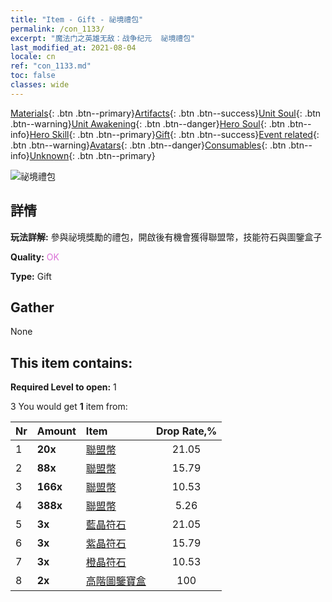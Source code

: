 ```yaml
---
title: "Item - Gift - 祕境禮包"
permalink: /con_1133/
excerpt: "魔法门之英雄无敌：战争纪元  祕境禮包"
last_modified_at: 2021-08-04
locale: cn
ref: "con_1133.md"
toc: false
classes: wide
---
```

 [Materials](/ItemsCN/){: .btn .btn--primary}[Artifacts](/ItemsCN/Artifacts/){: .btn .btn--success}[Unit Soul](/ItemsCN/UnitSoul/){: .btn .btn--warning}[Unit Awakening](/ItemsCN/UnitAwakening/){: .btn .btn--danger}[Hero Soul](/ItemsCN/HeroSoul/){: .btn .btn--info}[Hero Skill](/ItemsCN/HeroSkill/){: .btn .btn--primary}[Gift](/ItemsCN/Gift/){: .btn .btn--success}[Event related](/ItemsCN/Events/){: .btn .btn--warning}[Avatars](/ItemsCN/Avatars/){: .btn .btn--danger}[Consumables](/ItemsCN/Consumables/){: .btn .btn--info}[Unknown](/ItemsCN/Unknown/){: .btn .btn--primary}

 ![祕境禮包](/images/t/i_907003.png)

## 詳情
 **玩法詳解:** 參與祕境獎勵的禮包，開啟後有機會獲得聯盟幣，技能符石與圖鑒盒子

 **Quality:** <span style="color: #DA70D6">OK</span>

 **Type:** Gift

## Gather

  None

## This item contains:

 **Required Level to open:** 1

 3 You would get **1** item  from:

  | Nr | Amount |     Item    | Drop Rate,% |
  |:---|:-------|:------------|:---------:|
  | 1 |  **20x** | [聯盟幣](/cn/Items/con_896/) | 21.05 | 
  | 2 |  **88x** | [聯盟幣](/cn/Items/con_896/) | 15.79 | 
  | 3 |  **166x** | [聯盟幣](/cn/Items/con_896/) | 10.53 | 
  | 4 |  **388x** | [聯盟幣](/cn/Items/con_896/) | 5.26 | 
  | 5 |  **3x** | [藍晶符石](/cn/Items/con_716/) | 21.05 | 
  | 6 |  **3x** | [紫晶符石](/cn/Items/con_720/) | 15.79 | 
  | 7 |  **3x** | [橙晶符石](/cn/Items/con_730/) | 10.53 | 
  | 8 |  **2x** | [高階圖鑒寶盒](/cn/Items/con_760/) | 100 | 
